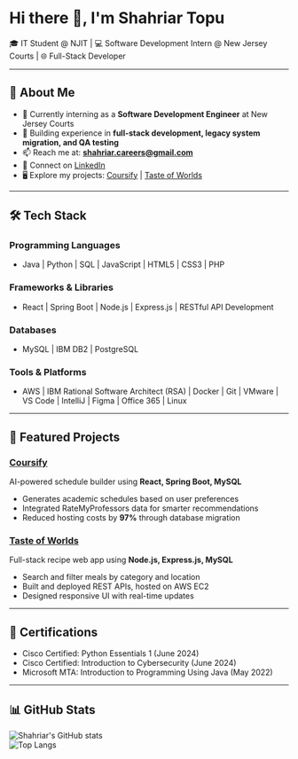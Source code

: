 # Hi there 👋, I'm Shahriar Topu  

🎓 IT Student @ NJIT | 💻 Software Development Intern @ New Jersey Courts | 🌐 Full-Stack Developer  

---

## 🚀 About Me
- 🔭 Currently interning as a **Software Development Engineer** at New Jersey Courts  
- 🌱 Building experience in **full-stack development, legacy system migration, and QA testing**  
- 📫 Reach me at: **shahriar.careers@gmail.com**  
- 💼 Connect on [LinkedIn](https://linkedin.com/in/shahriar-topu)  
- 🖥️ Explore my projects: [Coursify](https://www.coursify1.com) | [Taste of Worlds](https://www.tasteofworlds.com)  

---

## 🛠️ Tech Stack  

### Programming Languages  
- Java | Python | SQL | JavaScript | HTML5 | CSS3 | PHP  

### Frameworks & Libraries  
- React | Spring Boot | Node.js | Express.js | RESTful API Development  

### Databases  
- MySQL | IBM DB2 | PostgreSQL  

### Tools & Platforms  
- AWS | IBM Rational Software Architect (RSA) | Docker | Git | VMware | VS Code | IntelliJ | Figma | Office 365 | Linux  

---

## 📂 Featured Projects  

### [Coursify](https://www.coursify1.com)  
AI-powered schedule builder using **React, Spring Boot, MySQL**  
- Generates academic schedules based on user preferences  
- Integrated RateMyProfessors data for smarter recommendations  
- Reduced hosting costs by **97%** through database migration  

### [Taste of Worlds](https://www.tasteofworlds.com)  
Full-stack recipe web app using **Node.js, Express.js, MySQL**  
- Search and filter meals by category and location  
- Built and deployed REST APIs, hosted on AWS EC2  
- Designed responsive UI with real-time updates  

---

## 📜 Certifications  
- Cisco Certified: Python Essentials 1 (June 2024)  
- Cisco Certified: Introduction to Cybersecurity (June 2024)  
- Microsoft MTA: Introduction to Programming Using Java (May 2022)  

---

## 📊 GitHub Stats  
![Shahriar's GitHub stats](https://github-readme-stats.vercel.app/api?username=shahriar-topu&show_icons=true&theme=radical)  
![Top Langs](https://github-readme-stats.vercel.app/api/top-langs/?username=shahriar-topu&layout=compact&theme=radical)  
